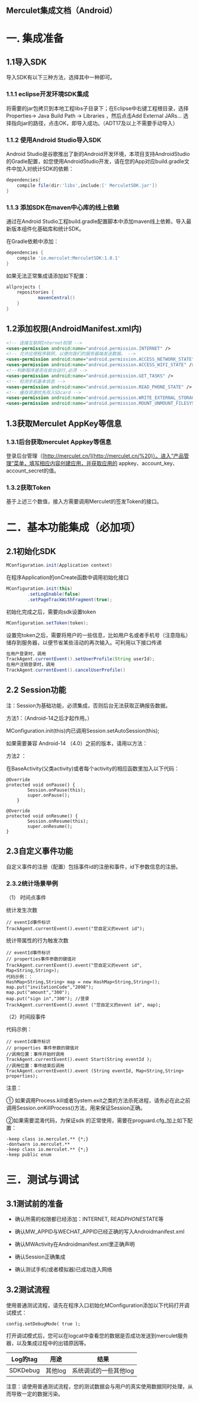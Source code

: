 ## Merculet集成文档（Android）

# 一. 集成准备

## 1.1导入SDK

导入SDK有以下三种方法，选择其中一种即可。

### 1.1.1  eclipse开发环境SDK集成

将需要的jar包拷贝到本地工程libs子目录下；在Eclipse中右键工程根目录，选择 Properties-> Java Build Path -> Libraries ，然后点击Add External JARs... 选择指向jar的路径，点击OK，即导入成功。（ADT17及以上不需要手动导入）

### 1.1.2 使用Android Studio导入SDK

Android Studio是谷歌推出了新的Android开发环境，本项目支持AndroidStudio的Gradle配置，如您使用AndroidStudio开发，请在您的App对应build.gradle文件中加入对统计SDK的依赖：

```groovy
dependencies{
	compile file(dir:'libs',include:[' MerculetSDK.jar'])
}
```

### 1.1.3  添加SDK在maven中心库的线上依赖

通过在Android Studio工程build.gradle配置脚本中添加maven线上依赖，导入最新版本组件化基础库和统计SDK。

在Gradle依赖中添加：

```groovy
dependencies {
	compile 'io.merculet:MerculetSDK:1.0.1' 
}
```

如果无法正常集成请添加如下配置：

```groovy
allprojects {
    repositories {
            mavenCentral()     
    }
}
```

## 

## 1.2添加权限(AndroidManifest.xml内)

```xml
<!-- 连接互联网Internet权限 -->
<uses-permission android:name="android.permission.INTERNET" />
<!-- 允许应用程序联网，以便向我们的服务器端发送数据。 -->
<uses-permission android:name="android.permission.ACCESS_NETWORK_STATE" />
<uses-permission android:name="android.permission.ACCESS_WIFI_STATE" />
<!--判断程序是否在前台运行,必须 -->
<uses-permission android:name="android.permission.GET_TASKS" />
<!-- 检测手机基本状态 -->
<uses-permission android:name="android.permission.READ_PHONE_STATE" />
<!-- 缓存资源优先存入SDcard -->
<uses-permission android:name="android.permission.WRITE_EXTERNAL_STORAGE" />
<uses-permission android:name="android.permission.MOUNT_UNMOUNT_FILESYSTEMS" />  
```

## 1.3获取Merculet AppKey等信息

### 1.3.1后台获取merculet Appkey等信息

登录后台管理（[http://merculet.cn/](http://merculet.cn/%20)）。进入“产品管理”菜单，填写相应内容创建应用，并获取应用的
appkey、account_key、account_secret的值。

### 1.3.2获取Token

基于上述三个数值，接入方需要调用Merculet的签发Token的接口。



# 二．基本功能集成（必加项）

## 2.1初始化SDK


```java
MConfiguration.init(Application context)
```

在程序Application的onCreate函数中调用初始化接口

```java
MConfiguration.init(this)
        .setLogEnable(false)
        .setPageTrackWithFragment(true);
```

初始化完成之后，需要向sdk设置token

```java
MConfiguration.setToken(token);
```

设置完token之后，需要将用户的一些信息，比如用户名或者手机号（注意隐私）储存到服务器，以便节省某些活动的再次输入。可利用以下接口传递

```java
在用户登录时，调用
TrackAgent.currentEvent().setUserProfile(String userId);
在用户注销登录时，调用
TrackAgent.currentEvent().cancelUserProfile()
```

## 2.2 Session功能

注：Session为基础功能，必须集成，否则后台无法获取正确报告数据。

方法1：（Android-14之后才起作用。）

MConfiguration.init(this)内已调用Session.setAutoSession(this);

如果需要兼容 Android-14 （4.0）之前的版本，请用以方法：

方法2 ：

在BaseActivity(父类activity)或者每个activity的相应函数里加入以下代码：

```
@Override
protected void onPause() {
        Session.onPause(this);
        super.onPause();
    }

@Override
protected void onResume() {
        Session.onResume(this);
        super.onResume();
}
```



## 2.3自定义事件功能

自定义事件的注册（配置）包括事件id的注册和事件，id下参数信息的注册。

### 2.3.2统计场景举例

（1） 时间点事件

统计发生次数

```
// eventId事件标识
TrackAgent.currentEvent().event("您自定义的event id");
```

统计带属性的行为触发次数

```
// eventId事件标识
// properties事件参数的键值对
TrackAgent.currentEvent().event("您自定义的event id", Map<String,String>);
代码示例：：
HashMap<String,String> map = new HashMap<String,String>();
map.put("invitationCode","2098");
map.put("amount","300"); 
map.put("sign in","300"); //登录
TrackAgent.currentEvent().event ("您自定义的event id", map);
```

（2）时间段事件

代码示例：

```
// eventId事件标识
// properties 事件参数的键值对
//调用位置：事件开始时调用
TrackAgent.currentEvent().event Start(String eventId );
//调用位置：事件结束后调用
TrackAgent.currentEvent().event (String eventId, Map<String,String> properties); 
```



注意：

① 如果调用Process.kill或者System.exit之类的方法杀死进程，请务必在此之前调用Session.onKillProcess()方法，用来保证Session正确。

②如果需要混淆代码，为保证sdk 的正常使用，需要在proguard.cfg_加上如下配置：

```
-keep class io.merculet.** {*;} 
-dontwarn io.merculet.**
-keep class io.merculet.** {*;} 
-keep public enum 
```

 

# 三．测试与调试

## 3.1测试前的准备

* 确认所需的权限都已经添加：INTERNET, READ*PHONE*STATE等

* 确认MW_APPID与WECHAT_APPID已经正确的写入Androidmanifest.xml

* 确认MWActivity在Androidmanifest.xml里正确声明

* 确认Session正确集成

* 确认测试手机(或者模拟器)已成功连入网络

## 3.2测试流程

使用普通测试流程，请先在程序入口初始化MConfiguration添加以下代码打开调试模式：

```
config.setDebugMode( true );  
```

打开调试模式后，您可以在logcat中查看您的数据是否成功发送到merculet服务器，以及集成过程中的出错原因等。

| Log的tag  | 用途    | 结果           |
| -------- | ----- | ------------ |
| SDKDebug | 其他log | 系统调试的一些其他log |

注意：请使用普通测试流程，您的测试数据会与用户的真实使用数据同时处理，从而导致一定的数据污染。